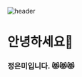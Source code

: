 ![header](https://capsule-render.vercel.app/api?type=rounded&color=auto&height=300&section=header&text=Jung%20Eunmi&fontSize=90&api?text=capsule_render&api?text=capsule_render&animation=blink)
# 안녕하세요🤭
### 정은미입니다. 😻😻😻

